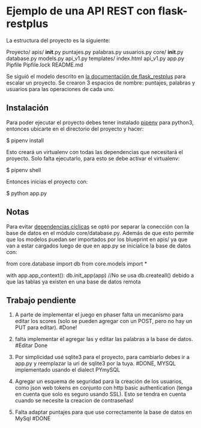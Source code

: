 # Ejemplo de una API REST con flask-restplus

La estructura del proyecto es la siguiente:

Proyecto/
  apis/
    __init__.py
    puntajes.py
    palabras.py
    usuarios.py
  core/
    __init__.py
    database.py
    models.py
    api_v1.py
  templates/
    index.html
  api_v1.py
  app.py
  Pipfile
  Pipfile.lock
  README.md

Se siguió el modelo descrito en [la documentación de flask_restplus](http://flask-restplus.readthedocs.io/en/stable/scaling.html) para escalar un proyecto.
Se crearon 3 espacios de nombre: puntajes, palabras y usuarios para las operaciones de
cada uno.

## Instalación

Para poder ejecutar el proyecto debes tener instalado [pipenv](https://github.com/pypa/pipenv)
para python3, entonces ubicarte en el directorio del proyecto y hacer:

$ pipenv install

Esto creará un virtualenv con todas las dependencias que necesitará el proyecto.
Solo falta ejecutarlo, para esto se debe activar el virtualenv:

$ pipenv shell

Entonces inicias el proyecto con:

$ python app.py

## Notas

Para evitar [dependencias cíclicas](http://stackabuse.com/python-circular-imports/) se optó por
separar la conección con la base de datos en el módulo core/database.py. Además de que esto
permite que los modelos puedan ser importados por los blueprint en apis/ ya que van a estar
cargados luego de que en app.py se inicialice la base de datos con:

from core.database import db
from core.models import *

with app.app_context():
    db.init_app(app)   //No se usa db.createall() debido a que las tablas ya existen en una base de datos remota


## Trabajo pendiente

1. A parte de implementar el juego en phaser falta un mecanismo para editar los scores (solo se pueden agregar
   con un POST, pero no hay un PUT para editar). #Done!

2. falta implementar el agregar las y editar las palabras a la base de datos. #Editar Done

3. Por simplicidad usé sqlite3 para el proyecto, para cambiarlo debes ir a app.py y
   reemplazar la uri de sqlite3 por la tuya. #DONE, MYSQL implementado usando el dialect PYmySQL

4. Agregar un esquema de seguridad para la creación de los usuarios, como json web tokens en conjunto con
   http basic authentication (tenga en cuenta que solo es seguro usando SSL).
   Esto se tendra en cuenta cuando se necesite la creacion de contraseñas!

5. Falta adaptar puntajes para que use correctamente la base de datos en MySql #DONE
